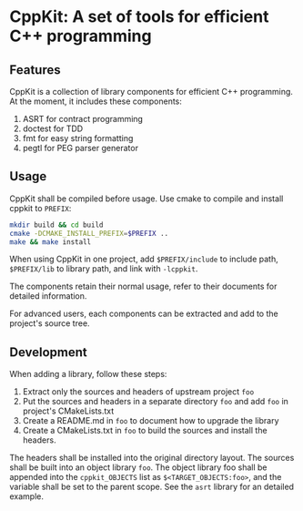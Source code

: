 # CppKit: A set of tools for efficient C++ programming

## Features

CppKit is a collection of library components for efficient C++ programming.
At the moment, it includes these components:

1. ASRT for contract programming
2. doctest for TDD
3. fmt for easy string formatting
4. pegtl for PEG parser generator

## Usage

CppKit shall be compiled before usage. Use cmake to compile and install
cppkit to `PREFIX`:

```bash
mkdir build && cd build
cmake -DCMAKE_INSTALL_PREFIX=$PREFIX ..
make && make install
```

When using CppKit in one project, add `$PREFIX/include` to include path,
`$PREFIX/lib` to library path, and link with `-lcppkit`. 

The components retain their normal usage, refer to their documents for
detailed information.

For advanced users, each components can be extracted and add to the project's
source tree.

## Development

When adding a library, follow these steps:

1. Extract only the sources and headers of upstream project `foo`
2. Put the sources and headers in a separate directory `foo` and add `foo` in
   project's CMakeLists.txt
3. Create a README.md in `foo` to document how to upgrade the library
4. Create a CMakeLists.txt in `foo` to build the sources and install the
   headers.

The headers shall be installed into the original directory layout. The sources
shall be built into an object library `foo`. The object library foo shall be
appended into the `cppkit_OBJECTS` list as `$<TARGET_OBJECTS:foo>`, and the
variable shall be set to the parent scope. See the `asrt` library for an
detailed example.
